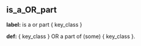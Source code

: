 ## is_a_OR_part
__label:__ is a or part \{ key_class \}

__def:__ \{ key_class \} OR a part of (some) \{ key_class \}.

